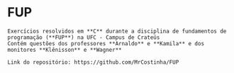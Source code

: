 # FUP
    Exercícios resolvidos em **C** durante a disciplina de fundamentos de programação (**FUP**) na UFC - Campus de Crateús
    Contém questões dos professores **Arnaldo** e **Kamila** e dos monitores **Klênisson** e **Wagner**

    Link do repositório: https://github.com/MrCostinha/FUP